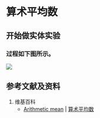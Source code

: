 # 算术平均数

## 开始做实体实验

### 过程如下图所示。

![](/images/极大和极小/极值与不等式/算术平均数/1a1.jpg)

## 参考文献及资料

1. 维基百科
	- [Arithmetic mean](https://en.wikipedia.org/wiki/Arithmetic_mean) | [算术平均数](https://zh.wikipedia.org/wiki/算术平均数) 
